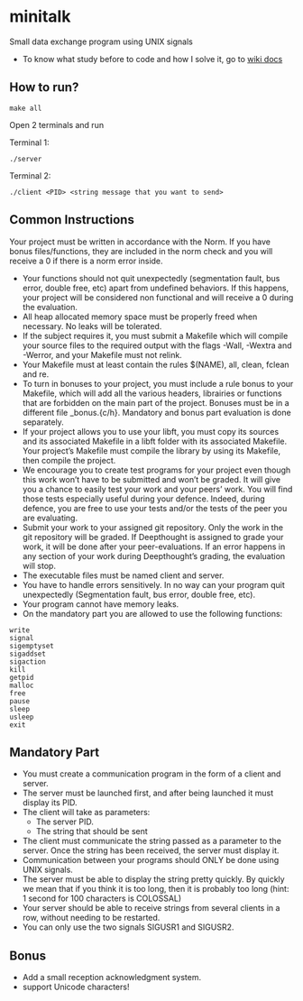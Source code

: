 # minitalk
Small data exchange program using UNIX signals
* To know what study before to code and how I solve it, go to [wiki docs](https://github.com/kateincoding/minitalk/wiki)

## How to run?
```
make all
```
Open 2 terminals and run

Terminal 1:
```
./server
```

Terminal 2:
```
./client <PID> <string message that you want to send>
```

## Common Instructions

Your project must be written in accordance with the Norm. If you have bonus
files/functions, they are included in the norm check and you will receive a 0 if there
is a norm error inside.
* Your functions should not quit unexpectedly (segmentation fault, bus error, double
free, etc) apart from undefined behaviors. If this happens, your project will be
considered non functional and will receive a 0 during the evaluation.
* All heap allocated memory space must be properly freed when necessary. No leaks
will be tolerated.
* If the subject requires it, you must submit a Makefile which will compile your
source files to the required output with the flags -Wall, -Wextra and -Werror, and
your Makefile must not relink.
* Your Makefile must at least contain the rules $(NAME), all, clean, fclean and
re.
* To turn in bonuses to your project, you must include a rule bonus to your Makefile,
which will add all the various headers, librairies or functions that are forbidden on
the main part of the project. Bonuses must be in a different file _bonus.{c/h}.
Mandatory and bonus part evaluation is done separately.
* If your project allows you to use your libft, you must copy its sources and its
associated Makefile in a libft folder with its associated Makefile. Your project’s
Makefile must compile the library by using its Makefile, then compile the project.
* We encourage you to create test programs for your project even though this work
won’t have to be submitted and won’t be graded. It will give you a chance
to easily test your work and your peers’ work. You will find those tests especially
useful during your defence. Indeed, during defence, you are free to use your tests
and/or the tests of the peer you are evaluating.
* Submit your work to your assigned git repository. Only the work in the git repository will be graded. If Deepthought is assigned to grade your work, it will be done
after your peer-evaluations. If an error happens in any section of your work during
Deepthought’s grading, the evaluation will stop.
* The executable files must be named client and server.
* You have to handle errors sensitively. In no way can your program quit unexpectedly
(Segmentation fault, bus error, double free, etc).
* Your program cannot have memory leaks.
* On the mandatory part you are allowed to use the following functions:

```
write
signal
sigemptyset
sigaddset
sigaction
kill
getpid
malloc
free
pause
sleep
usleep
exit
```

## Mandatory Part
* You must create a communication program in the form of a client and server.
* The server must be launched first, and after being launched it must display its PID.
* The client will take as parameters:
    * The server PID.
    * The string that should be sent
* The client must communicate the string passed as a parameter to the server. Once
the string has been received, the server must display it.
* Communication between your programs should ONLY be done using UNIX signals.
* The server must be able to display the string pretty quickly. By quickly we mean
that if you think it is too long, then it is probably too long (hint: 1 second for 100
characters is COLOSSAL)
* Your server should be able to receive strings from several clients in a row, without
needing to be restarted.
* You can only use the two signals SIGUSR1 and SIGUSR2.

## Bonus
* Add a small reception acknowledgment system.
* support Unicode characters!
